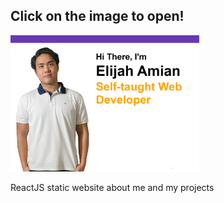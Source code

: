 Click on the image to open!
----------------------

<a href="https://elijah1368.github.io/Personal-Portfolio/">
    <img src="./public/assets/dadada.png" width="60%" height="60%" />
</a>


ReactJS static website about me and my projects

